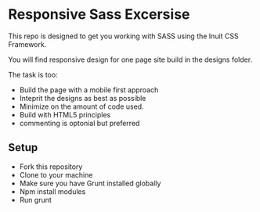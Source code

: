 

# Responsive Sass Excersise

This repo is designed to get you working with SASS using the Inuit CSS Framework.

You will find responsive design for one page site build in the designs folder. 

The task is too:

* Build the page with a mobile first approach
* Inteprit the designs as best as possible
* Minimize on the amount of code used. 
* Build with HTML5 principles
* commenting is optonial but preferred


## Setup

* Fork this repository
* Clone to your machine
* Make sure you have Grunt installed globally
* Npm install modules
* Run grunt